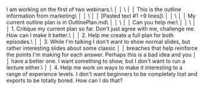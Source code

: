  I am working on the first of two webinars.\                                                                 │
│   \                                                                                                           │
│   This is the outline information from marketing\                                                             │
│   \                                                                                                           │
│   [Pasted text #1 +9 lines]\                                                                                  │
│   \                                                                                                           │
│   My current outline plan is in OutlinePlan.md\                                                               │
│   \                                                                                                           │
│   Can you help me:\                                                                                           │
│   \                                                                                                           │
│   1.  Critique my current plan so far.  Don't just agree with me, challenge me.  How can I make it better.\   │
│   2.  Help me create a full plan for both episodes.\                                                          │
│   3.  While I'm talking I don't want to show normal slides, but rather interesting slides about some classic  │
│   breaches that help reinforce the points I'm making for each answer.  Perhaps this is a bad idea and you     │
│   have a better one.  I want something to show, but I don't want to run a lecture either.\                    │
│   4.  Help me work on ways to make it interesting to a range of experience levels.  I don't want beginners to be completely lost and exports to be totally bored.  How can I do that?